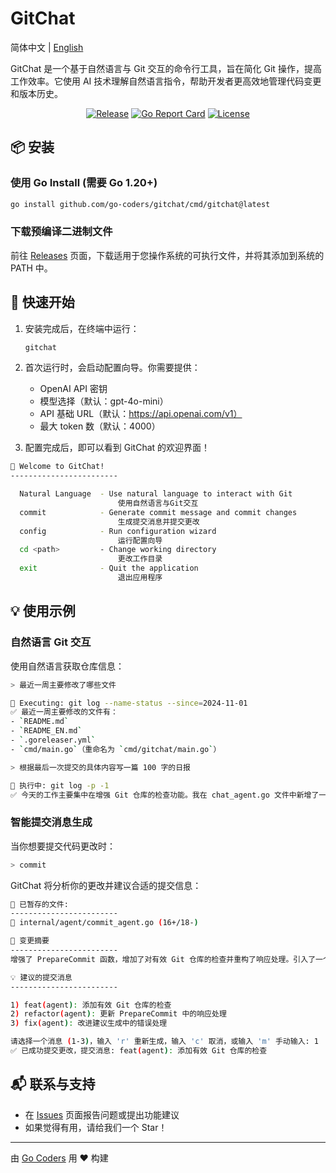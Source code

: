 # GitChat

简体中文 | [English](README_EN.md)

GitChat 是一个基于自然语言与 Git 交互的命令行工具，旨在简化 Git 操作，提高工作效率。它使用 AI 技术理解自然语言指令，帮助开发者更高效地管理代码变更和版本历史。

<div align="center">

[![Release](https://img.shields.io/github/v/release/go-coders/gitchat)](https://github.com/go-coders/gitchat/releases)
[![Go Report Card](https://goreportcard.com/badge/github.com/go-coders/gitchat)](https://goreportcard.com/report/github.com/go-coders/gitchat)
[![License](https://img.shields.io/github/license/go-coders/gitchat)](LICENSE)

</div>

## 📦 安装

### 使用 Go Install (需要 Go 1.20+)

```bash
go install github.com/go-coders/gitchat/cmd/gitchat@latest
```

### 下载预编译二进制文件

前往 [Releases](https://github.com/go-coders/gitchat/releases) 页面，下载适用于您操作系统的可执行文件，并将其添加到系统的 PATH 中。

## 🚀 快速开始

1. 安装完成后，在终端中运行：

   ```bash
   gitchat
   ```

2. 首次运行时，会启动配置向导。你需要提供：

   - OpenAI API 密钥
   - 模型选择（默认：gpt-4o-mini）
   - API 基础 URL（默认：https://api.openai.com/v1）
   - 最大 token 数（默认：4000）

3. 配置完成后，即可以看到 GitChat 的欢迎界面！

```bash
🤖 Welcome to GitChat!
------------------------

  Natural Language  - Use natural language to interact with Git
                        使用自然语言与Git交互
  commit            - Generate commit message and commit changes
                        生成提交消息并提交更改
  config            - Run configuration wizard
                        运行配置向导
  cd <path>         - Change working directory
                        更改工作目录
  exit              - Quit the application
                        退出应用程序

```

## 💡 使用示例

### 自然语言 Git 交互

使用自然语言获取仓库信息：

```bash
> 最近一周主要修改了哪些文件

🔄 Executing: git log --name-status --since=2024-11-01
✅ 最近一周主要修改的文件有：
- `README.md`
- `README_EN.md`
- `.goreleaser.yml`
- `cmd/main.go`（重命名为 `cmd/gitchat/main.go`）

```

```bash
> 根据最后一次提交的具体内容写一篇 100 字的日报

🔄 执行中: git log -p -1
✅ 今天的工作主要集中在增强 Git 仓库的检查功能。我在 chat_agent.go 文件中新增了一段代码，用于在执行聊天功能前验证当前目录是否为 Git 仓库。如果不是，则返回一个自定义错误 NotGitRepoError。此外，我还对响应进行了清理，以确保格式正确。这些改动提高了系统的健壮性，避免了在非 Git 仓库环境下执行不必要的操作。

```

### 智能提交消息生成

当你想要提交代码更改时：

```bash
> commit
```

GitChat 将分析你的更改并建议合适的提交信息：

```bash
📄 已暂存的文件:
------------------------
📝 internal/agent/commit_agent.go (16+/18-)

📝 变更摘要
------------------------
增强了 PrepareCommit 函数，增加了对有效 Git 仓库的检查并重构了响应处理。引入了一个新的错误类型用于非 Git 仓库，并修改了返回类型以包含结构化的 CommitResponse。改进了 generateSuggestions 函数中的日志和错误处理，确保了更清晰和可靠的建议生成。

💡 建议的提交消息
------------------------

1) feat(agent): 添加有效 Git 仓库的检查
2) refactor(agent): 更新 PrepareCommit 中的响应处理
3) fix(agent): 改进建议生成中的错误处理

请选择一个消息 (1-3)，输入 'r' 重新生成，输入 'c' 取消，或输入 'm' 手动输入: 1
✅ 已成功提交更改，提交消息: feat(agent): 添加有效 Git 仓库的检查
```

## 📬 联系与支持

- 在 [Issues](https://github.com/go-coders/gitchat/issues) 页面报告问题或提出功能建议
- 如果觉得有用，请给我们一个 Star！

---

由 [Go Coders](https://github.com/go-coders) 用 ❤️ 构建
